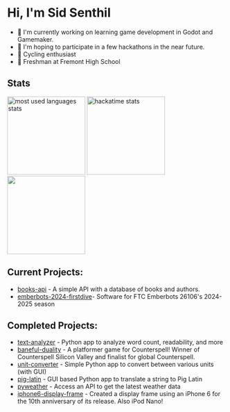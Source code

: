 # Hi, I'm Sid Senthil

* 🔭 I'm currently working on learning game development in Godot and Gamemaker.
* 🌱 I'm hoping to participate in a few hackathons in the near future.
* 🚴 Cycling enthusiast
* 🏫 Freshman at Fremont High School

<!---
## Experiences:
* Star Scout with Troop 476 of Cupertino
  * Current leadership position: Assistant Senior Patrol Leader
  * Past leadership positions: Webmaster, Patrol Leader
* Part of the Fremont High School Robotics team
  * FTC 26106 Emberbots 2024-
* Won an IEEE award for Technical Excellence with a project for the 2024 Synopsys Science Fair
* Earned the ABRSM Performance Grade 4 for Piano, currently working on Performance Grade 6.
--->

## Stats
<img src="https://github-readme-stats.vercel.app/api/top-langs/?username=sidsenthilexe&theme=dark" alt="most used languages stats" height="180"/> <img src="https://github-readme-stats.hackclub.dev/api/wakatime?username=533&api_domain=hackatime.hackclub.com&theme=darcula&custom_title=Hackatime+Stats&layout=compact&cache_seconds=0&langs_count=8" alt="hackatime stats" height="180"/> <img src="https://github-readme-stats.vercel.app/api?username=sidsenthilexe&theme=dark&rank_icon=github" height="180"/>

## Current Projects:
* [books-api](https://github.com/sidsenthilexe/books-api) - A simple API with a database of books and authors.
* [emberbots-2024-firstdive](https://github.com/sidsenthilexe/emberbots-2024-firstdive)- Software for FTC Emberbots 26106's 2024-2025 season

## Completed Projects:
* [text-analyzer](https://github.com/sidsenthilexe/text-analyzer) - Python app to analyze word count, readability, and more
* [baneful-duality](https://github.com/sidsenthilexe/baneful-duality) - A platformer game for Counterspell! Winner of Counterspell Silicon Valley and finalist for global Counterspell.
* [unit-converter](https://github.com/sidsenthilexe/unit-converter) - Simple Python app to convert between various units (with GUI)
* [pig-latin](https://github.com/sidsenthilexe/pig-latin) - GUI based Python app to translate a string to Pig Latin
* [pyweather](https://github.com/sidsenthilexe/pyweather) - Access an API to get the latest weather data
* [iphone6-display-frame](https://github.com/sidsenthilexe/iphone6-display-frame/blob/main/README.md) - Created a display frame using an iPhone 6 for the 10th anniversary of its release. Also iPod Nano!


<!--
**sidsenthilexe/sidsenthilexe** is a ✨ _special_ ✨ repository because its `README.md` (this file) appears on your GitHub profile.

Here are some ideas to get you started:

- 🔭 I’m currently working on ...
- 🌱 I’m currently learning ...
- 👯 I’m looking to collaborate on ...
- 🤔 I’m looking for help with ...
- 💬 Ask me about ...
- 📫 How to reach me: ...
- 😄 Pronouns: ...
- ⚡ Fun fact: ...
-->

